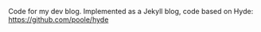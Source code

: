Code for my dev blog. Implemented as a Jekyll blog, code based on Hyde: https://github.com/poole/hyde
